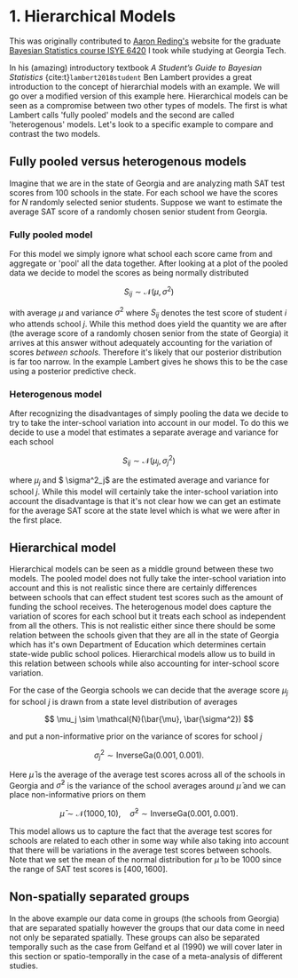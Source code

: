 # 1. Hierarchical Models

This was originally contributed to [Aaron Reding's](https://github.com/areding) website for the graduate [Bayesian Statistics course ISYE 6420](https://areding.github.io/6420-pymc/intro.html) I took while studying at Georgia Tech.

In his (amazing) introductory textbook *A Student’s Guide to Bayesian Statistics* {cite:t}`lambert2018student` Ben Lambert provides a great introduction to the concept of hierarchial models with an example. We will go over a modified version of this example here.
Hierarchical models can be seen as a compromise between two other types of models. The first is what Lambert calls 'fully pooled' models and the second are called 'heterogenous' models. Let's look to a specific example to compare and contrast the two models. 

## Fully pooled versus heterogenous models

Imagine that we are in the state of Georgia and are analyzing math SAT test scores from 100 schools in the state. For each school we have the scores for $N$ randomly selected senior students. Suppose we want to estimate the average SAT score of a randomly chosen senior student from Georgia. 

### Fully pooled model
For this model we simply ignore what school each score came from and aggregate or 'pool' all the data together.
After looking at a plot of the pooled data we decide to model the scores as being normally distributed 

$$
S_{ij} \sim \mathcal{N}(\mu, \sigma^2)
$$

with average $\mu$ and variance $\sigma^2$ 
where $S_{ij}$ denotes the test score of student $i$ who attends school $j$. While this method does yield the quantity we are after (the average score of a randomly chosen senior from the state of Georgia) it arrives at this answer without adequately accounting for the variation of scores *between schools*. Therefore it's likely that our posterior distribution is far too narrow. In the example Lambert gives he shows this to be the case using a posterior predictive check.

### Heterogenous model
After recognizing the disadvantages of simply pooling the data we decide to try to take the inter-school variation into account in our model. To do this we decide to use a model that estimates a separate average and variance for each school

$$
S_{ij} \sim \mathcal{N}(\mu_j, \sigma^2_j)
$$ 

where $\mu_j$ and $ \sigma^2_j$ are the estimated average and variance for school $j$. While this model will certainly take the inter-school variation into account the disadvantage is that it's not clear how we can get an estimate for the average SAT score at the state level which is what we were after in the first place.

## Hierarchical model
Hierarchical models can be seen as a middle ground between these two models. The pooled model does not fully take the inter-school variation into account and this is not realistic since there are certainly differences between schools that can effect student test scores such as the amount of funding the school receives. The heterogenous model does capture the variation of scores for each school but it treats each school as independent from all the others. This is not realistic either since there should be some relation between the schools given that they are all in the state of Georgia which has it's own Department of Education which determines certain state-wide public school polices. Hierarchical models allow us to build in this relation between schools while also accounting for inter-school score variation. 

For the case of the Georgia schools we can decide that the average score $\mu_j$ for school $j$ is drawn from a state level distribution of averages 

$$
\mu_j \sim \mathcal{N}(\bar{\mu}, \bar{\sigma^2})
$$

and put a non-informative prior on the variance of scores for school $j$

$$
\sigma_j^2 \sim \text{InverseGa}(0.001, 0.001).
$$

Here $\bar{\mu}$ is the average of the average test scores across all of the schools in Georgia and $\bar{\sigma}^2$ is the variance of the school averages around $\bar{\mu}$ and we can place non-informative priors on them

$$ 
\bar{\mu} \sim \mathcal{N}(1000, 10), \quad \bar{\sigma}^2 \sim \text{InverseGa}(0.001, 0.001). 
$$

This model allows us to capture the fact that the average test scores for schools are related to each other in some way while also taking into account that there will be variations in the average test scores between schools. Note that we set the mean of the normal distribution for $\bar{\mu}$ to be 1000 since the range of SAT test scores is $[400,1600]$.  

## Non-spatially separated groups
In the above example our data come in groups (the schools from Georgia) that are separated spatially however the groups that our data come in need not only be separated spatially. These groups can also be separated temporally such as the case from Gelfand et al (1990) we will cover later in this section or spatio-temporally in the case of a meta-analysis of different studies.